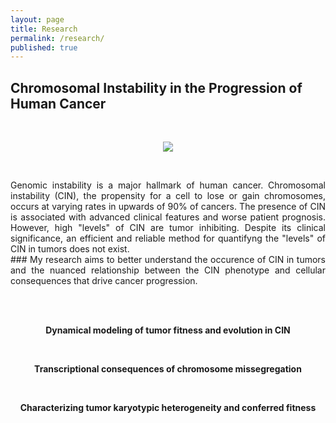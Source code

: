 ```yaml
---
layout: page
title: Research
permalink: /research/
published: true
---
```


## Chromosomal Instability in the Progression of Human Cancer
<br>
<p style="text-align:center"><img src = "{{site.baseurl}}/nci-vol-2493-300.jpg"></p>

<br>
  <p style="text-align:justify">
  Genomic instability is a major hallmark of human cancer. Chromosomal instability (CIN), the propensity for a cell to lose or gain chromosomes, occurs at varying rates in upwards of 90% of cancers. The presence of CIN is associated with advanced clinical features and worse patient prognosis. However, high "levels" of CIN are tumor inhibiting. Despite its clinical significance, an efficient and reliable method for quantifyng the "levels" of CIN in tumors does not exist. 
<br>
### My research aims to better understand the occurence of CIN in tumors and the nuanced relationship between the CIN phenotype and cellular consequences that drive cancer progression.
</p>
<br><br>

<p style="text-align:center"><b>Dynamical modeling of tumor fitness and evolution in CIN</b></p>
<br>


<p style="text-align:center"><p style="text-align:center"><b>Transcriptional consequences of chromosome missegregation</b><p>
<br>

<p style="text-align:center"><b>Characterizing tumor karyotypic heterogeneity and conferred fitness</b><p>
<br>

